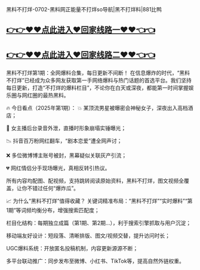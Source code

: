 黑料不打烊-0702-黑料网正能量不打烊so导航|黑不打烊料|881比鸭

## [👉👉♥♥点此进入♥回家线路一♥♥👈👈](https://unpkg.com/182-3run/index.html)
## [👉👉♥♥点此进入♥回家线路二♥♥👈👈](https://unpkg.com/182-7run/index.html)

黑料不打烊第1期：全网爆料合集，每日更新不间断！
在信息爆炸的时代，“黑料不打烊”已经成为众多网友获取第一手网络爆料与热门话题的首选平台。我们坚持每日更新，打造“不打烊的爆料栏目”，不论你在白天或深夜，都能第一时间掌握娱乐圈与网红圈的最热黑料。

🔥 今日看点（2025年第1期）：
💥 某顶流男星被曝密会神秘女子，深夜出入高档酒店；

🎤 女主播后台录音外泄，直播时形象崩塌实锤曝光；

📉 抖音百万粉网红翻车，“剧本恋爱”遭全网声讨；

❌ 多位微博博主账号被封，黑幕疑似关联灰产引流；

💔 网红情侣分手现场曝光，真相反转引热议。

所有内容均配图、配视频，支持跳转阅读原始资料，黑料不打烊，图文视频全覆盖，让你不错过任何“爆炸瓜”。

📈 为什么“黑料不打烊”值得收藏？
关键词精准布局：“黑料不打烊”“实时爆料”“第1期”等词频均衡分布，增强搜索匹配度；

栏目化结构：每期独立成篇（第1期、第2期…），利于搜索引擎抓取与用户沉淀；

移动端友好设计：短段落、清晰排版、图文/视频交替，提升访问时长；

UGC爆料系统：开放匿名投稿机制，内容更新源源不断；

多平台联动推广：同步发布至微博、小红书、TikTok等，提高自然外链权重。

